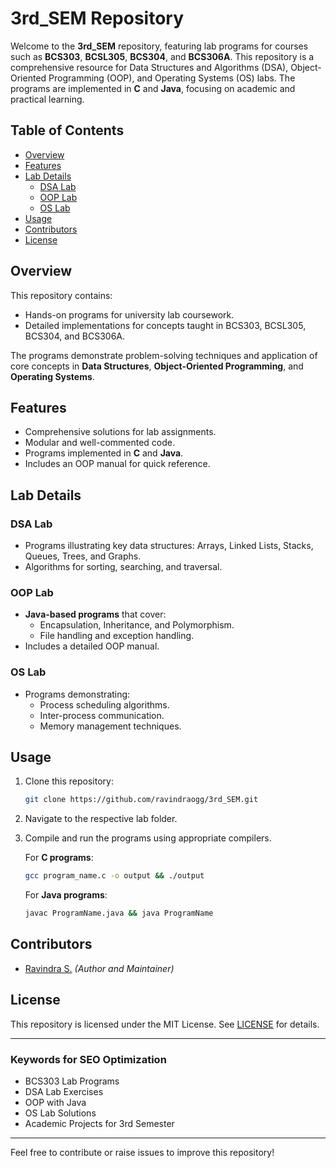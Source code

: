 # 3rd_SEM Repository

Welcome to the **3rd_SEM** repository, featuring lab programs for courses such as **BCS303**, **BCSL305**, **BCS304**, and **BCS306A**. This repository is a comprehensive resource for Data Structures and Algorithms (DSA), Object-Oriented Programming (OOP), and Operating Systems (OS) labs. The programs are implemented in **C** and **Java**, focusing on academic and practical learning.

## Table of Contents

- [Overview](#overview)
- [Features](#features)
- [Lab Details](#lab-details)
  - [DSA Lab](#dsa-lab)
  - [OOP Lab](#oop-lab)
  - [OS Lab](#os-lab)
- [Usage](#usage)
- [Contributors](#contributors)
- [License](#license)

## Overview

This repository contains:
- Hands-on programs for university lab coursework.
- Detailed implementations for concepts taught in BCS303, BCSL305, BCS304, and BCS306A.

The programs demonstrate problem-solving techniques and application of core concepts in **Data Structures**, **Object-Oriented Programming**, and **Operating Systems**.

## Features

- Comprehensive solutions for lab assignments.
- Modular and well-commented code.
- Programs implemented in **C** and **Java**.
- Includes an OOP manual for quick reference.

## Lab Details

### DSA Lab
- Programs illustrating key data structures: Arrays, Linked Lists, Stacks, Queues, Trees, and Graphs.
- Algorithms for sorting, searching, and traversal.

### OOP Lab
- **Java-based programs** that cover:
  - Encapsulation, Inheritance, and Polymorphism.
  - File handling and exception handling.
- Includes a detailed OOP manual.

### OS Lab
- Programs demonstrating:
  - Process scheduling algorithms.
  - Inter-process communication.
  - Memory management techniques.

## Usage

1. Clone this repository:
   ```bash
   git clone https://github.com/ravindraogg/3rd_SEM.git
   ```
2. Navigate to the respective lab folder.
3. Compile and run the programs using appropriate compilers.

   For **C programs**:
   ```bash
   gcc program_name.c -o output && ./output
   ```
   For **Java programs**:
   ```bash
   javac ProgramName.java && java ProgramName
   ```

## Contributors

- [Ravindra S.](https://github.com/ravindraogg) *(Author and Maintainer)*

## License

This repository is licensed under the MIT License. See [LICENSE](LICENSE) for details.

---

### Keywords for SEO Optimization

- BCS303 Lab Programs
- DSA Lab Exercises
- OOP with Java
- OS Lab Solutions
- Academic Projects for 3rd Semester

---

Feel free to contribute or raise issues to improve this repository!
